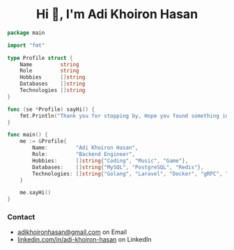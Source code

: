 <h1 align="center">Hi 👋, I'm Adi Khoiron Hasan</h1>

```go
package main

import "fmt"

type Profile struct {
	Name         string
	Role         string
	Hobbies      []string
	Databases    []string
	Technologies []string
}

func (se *Profile) sayHi() {
	fmt.Println("Thank you for stopping by, Hope you found something interesting and useful. :)")
}

func main() {
	me := &Profile{
		Name:         "Adi Khoiron Hasan",
		Role:         "Backend Engineer",
		Hobbies:      []string{"Coding", "Music", "Game"},
		Databases:    []string{"MySQL", "PostgreSQL", "Redis"},
		Technologies: []string{"Golang", "Laravel", "Docker", "gRPC", "Kafka"},
	}

	me.sayHi()
}
```
### Contact
- [adikhoironhasan@gmail.com](adikhoironhasan@gmail.com) on Email
- [linkedin.com/in/adi-khoiron-hasan](https://linkedin.com/in/adi-khoiron-hasan) on LinkedIn
